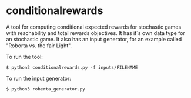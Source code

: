# conditionalrewards

A tool for computing conditional expected rewards for stochastic games with reachability and total rewards objectives. It has it´s own data type for an stochastic game. It also has an input generator, for an example called "Roborta vs. the fair Light". 

To run the tool: 


    $ python3 conditionalrewards.py -f inputs/FILENAME

To run the input generator:

    $ python3 roberta_generator.py 

